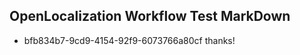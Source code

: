 ## OpenLocalization Workflow Test MarkDown
* bfb834b7-9cd9-4154-92f9-6073766a80cf 
thanks!<!--HONumber=Mar16_HO2-->
